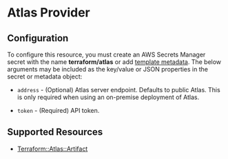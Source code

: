 # Atlas Provider

## Configuration

To configure this resource, you must create an AWS Secrets Manager secret with the name **terraform/atlas** or add [template metadata](https://github.com/iann0036/tf-cfn-provider/blob/master/examples/metadata.yaml). The below arguments may be included as the key/value or JSON properties in the secret or metadata object:

* `address` - (Optional) Atlas server endpoint. Defaults to
  public Atlas. This is only required when using an on-premise
  deployment of Atlas.

* `token` - (Required) API token.


## Supported Resources

* [Terraform::Atlas::Artifact](Artifact.md)